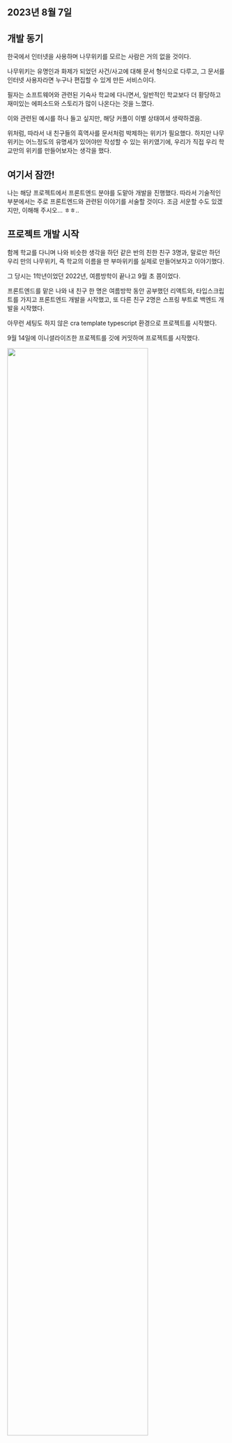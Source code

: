 ## **2023년 8월 7일**

## 개발 동기

한국에서 인터넷을 사용하며 나무위키를 모르는 사람은 거의 없을 것이다.

나무위키는 유명인과 화제가 되었던 사건/사고에 대해 문서 형식으로 다루고,
그 문서를 인터넷 사용자라면 누구나 편집할 수 있게 만든 서비스이다.

필자는 소프트웨어와 관련된 기숙사 학교에 다니면서, 일반적인 학교보다
더 황당하고 재미있는 에피소드와 스토리가 많이 나온다는 것을 느꼈다.

이와 관련된 예시를 하나 들고 싶지만, 해당 커플이 이별 상태여서 생략하겠음.

위처럼, 따라서 내 친구들의 흑역사를 문서처럼 박제하는 위키가 필요했다.
하지만 나무위키는 어느정도의 유명세가 있어야만 작성할 수 있는 위키였기에,
우리가 직접 우리 학교만의 위키를 만들어보자는 생각을 했다.

## 여기서 잠깐!

나는 해당 프로젝트에서 프론트엔드 분야를 도맡아 개발을 진행했다.
따라서 기술적인 부분에서는 주로 프론트엔드와 관련된 이야기를 서술할 것이다.
조금 서운할 수도 있겠지만, 이해해 주시오... ㅎㅎ..

## 프로젝트 개발 시작

함께 학교를 다니며 나와 비슷한 생각을 하던 같은 반의 친한 친구 3명과,
말로만 하던 우리 만의 나무위키, 즉 학교의 이름을 딴 부마위키를 실제로
만들어보자고 이야기했다.

그 당시는 1학년이었던 2022년, 여름방학이 끝나고 9월 초 쯤이었다.

프론트엔드를 맡은 나와 내 친구 한 명은 여름방학 동안 공부했던
리액트와, 타입스크립트를 가지고 프론트엔드 개발을 시작했고,
또 다른 친구 2명은 스프링 부트로 백엔드 개발을 시작했다.

아무런 세팅도 하지 않은 cra template typescript 환경으로
프로젝트를 시작했다.

9월 14일에 이니셜라이즈한 프로젝트를 깃에 커밋하며 프로젝트를 시작했다.

<img src="https://velog.velcdn.com/images/ubin_ing/post/167fdcb0-51b4-4dfb-8a3e-5af88d819dd8/image.png" width="80%"/>

## 버전 관리 시스템 이슈

우리는 프로젝트를 진행하며, 생각보다 많은 회의가 필요했다.

프로젝트를 만들며 "만들자!"하면 뚝딱 만들어지는 것이 아니었고
생각보다 많은 사항들을 회의를 통해 협의하고 규칙을 정해야했다.

그 당시 우리에게 제일 넘기 어려웠던 난관은 바로 실력이었다.
제대로 된 경험도 다들 없었지만, 위키같은 어떻게 보면 조금 큰
서비스를 만든다고 하니, 팀원 모두 막막해하는 눈치이긴 하였다.

그러던 찰나, 부마위키를 기획하며 가장 큰 난관에 봉착했다.

### 위키는 기록이 남아야 한다

말 그대로 위키는 기록이 남아야 한다. 단순하게 문서가 편집만 되는
것이 아니라, 저번 버전과 이번 버전에서는 어떤 변경사항이 있는지,
또 누가 해당 문서를 편집해야하는지 등의 기록이 남아야한다.

그리고 당시 우리는 생각했다.
"이거 어케함??????"

<img src="https://i3.ruliweb.com/ori/19/06/18/16b68b77220485402.gif" width="60%"/>

진짜 혼돈의 도가니였다. 도대체 기록을 어떻게 남게 하냐는 것이다.
회의를 통해 여러가지의 방법을 도출하기는 했다.

부마위키 문서 기록 전용 레포지토리를 깃허브에 만든 다음,
사용자가 서비스에서 문서를 편집할 경우 셸 스크립트를 이용하여
깃허브에 커밋 후 그 내용들을 가져온다던지 등등...

그나마 위의 방법이 도출된 방법 중 제일 나은 방법이었고,
우리는 "아니 그럼 그걸 또 어떻게 하는데?"라고 생각하며
프로젝트의 진행이 완전히 멈추게 되었다.

우리보다 먼저 교내 위키를 만들었던 선린 인터넷 고등학교의 7layer라는 팀이 있었는데,
지인의 도움으로 연락이 닿아 위키 버전 관리 시스템에 대해 질문을 했지만,
돌아오는 답변은 그 때 기수가 아니라서 잘 모른다 였다.

그래서 팀원 4명 모두 의욕을 상실하여 "아 이건 불가능한 프로젝트다."라고 판단을 했다.
몇 주 동안은 그렇게 부마위키의 개발을 중단하고, 각자 공부할 것들과
다른 프로젝트에 매진하기 바빴다. 그러던 어느 날...

## 이슈 해결

백엔드 개발을 맡아서 하던 팀원 중 한 명은 내 기숙사 룸메이트였는데,
어느날 "야 부마위키 버전 관리 하는 법 알았다!" 라고 이야기했다.

그래서 나는 그나마 희망을 가져보며 "뭔데?"라고 물었고, 답변은
"그냥 데이터베이스에 같이 넣으면 되는 거였다!"라고 이야기했다.

그 때 당시는 조금 의아했다. 데이터베이스에 대한 지식도 SQLD 기출 정도의
기본적인 지식 밖에 없었을 뿐더러, 그렇게 해도 성능이 괜찮은 지도 몰랐었다.

아직도 기억나는데, 그 때 그게 가능하냐고 세 번은 연달아 물어본 것 같았다.

"그게 가능하다고?"

"가능함."

"진짜 가능하다고??"

"어 가능함."

"그게??"

"어."

어쨌건 이슈 처리가 급했던 우리에게 성능은 지금 막 다급한 문제가 아니었다.
신뢰도는 조금 떨어지지만, 그래도 어떻게 방법을 찾은 우리는 다시 개발을 시작했다.

## 프로젝트 개발

본격적으로 아무 것도 없는 cra 환경에서, 개발을 하며 필요한
여러가지 세팅을 시작하고 개발을 진행했다!

개발에 사용하던 기술이나 이슈, 여러가지 등을 짧게 짧게 서술하겠다.

### CORS

백엔드와 프론트엔드가 있는 프로젝트를 처음 시작하면 가장 먼저 겪게 되는
이슈가 CORS이다.

나는 당시 교내 대나무숲을 같이 개발하고 있었기에, CORS에 대한 지식까지는
아니지만 이해와 어떻게 해결해야하는지 정도는 구글링을 통해 알고 있었다.

당시에는 프론트엔드가 어떤 설정을 해야 이와 같은 CORS 이슈가 해결되는 줄
알고, 프론트엔드 단에서 프록시를 설정하려 했다.

### craco를 이용하자 ( 22.09.05 )

당시 리액트를 막 갓 뗀 시기였고 cra 환경으로 프로젝트를 생성했기에,
당장 웹팩으로 프로젝트를 세팅하기에는 기술적으로 무리가 있었다.

그래서 cra환경에서도 웹팩 설정을 해주게 하는 craco라는 라이브러리를 사용했다.
라이브러리를 설치하고, init을 통해 프록시를 설정하여 CORS를 미리 대비했다.

```ts
/** craco.config.ts */

module.exports = {
  devServer: {
    historyApiFallback: true, // react router
    port: 8080,
    proxy: {
      "/api/": {
        target: "http://localhost:3095",
        changeOrigin: true,
      },
    },
  },
};
```

이 당시 앞서 설명했던 버전 기록 이슈로 인해 커밋이 일시적으로 끊겼었다.

### 절대 경로 설정 ( 22.09.24 )

또한, 상대 경로로 import 구문이 복잡해지는 이슈를 대비해서,
미리 tsconfig.json을 통해 골뱅이로 import를 불러오는 절대경로를 세팅했다.

<img src="https://velog.velcdn.com/images/ubin_ing/post/41cd00db-ce7c-4e86-b96b-2238172d9f24/image.png" width="60%" />

### allFiles ( 22.10.06 )

그리고 당시 동아리 선배님들이 작성하신 프론트엔드 코드를 많이 참고했는데,
이중 allFiles라는 모듈이 굉장히 인상깊었다.

```ts
/** allFiles.ts */
import Home from "./pages/Home";
import Header from "./components/Header";

export { Home, Header };
```

이 모듈은 import할 수 있는 컴포넌트나 모듈들을 전부 import한 다음,
다시 export로 내보내 다른 곳에서 이를 사용할 때 allFiles에서
꺼내 사용할 수 있게 하는 모듈이다.

선배들의 코드를 보며 내 실력으론 읽지도 못하던 코드가 대부분이었으나,
이 모듈만큼은 코드를 보고 감명을 받아 우리 프로젝트에도 적용시키기로 했다.

### 폰트와 스타일시트 ( 22.10.07 )

폰트를 어떤 것을 사용할지에 대해서도 굉장히 고민을 많이 했었는데,
당시 깃허브 폰트가 매우 깔끔하다고 생각했던 우리는 깃허브가 사용하는
폰트인 구글의 Open Sans 폰트를 사용하기로 했다.

또한 index의 스타일시트를 css가 아닌 scss로 마이그레이션하고,
Sass를 사용하여 부마위키 페이지를 퍼블리싱하는 것으로 정했다.

![](https://velog.velcdn.com/images/ubin_ing/post/f3166c4e-64b5-4212-85d3-375b7ac456ef/image.png)

Sass를 통해 퍼블리싱한 부마위키 홈 사진.

### 라우팅 ( 22.10.21 )

당시 우리는 학생, 선생님, 사건/사고, 교내 동아리 이렇게 총 4개로 섹션을
나누어 개발을 진행하자고 기획했다.

또, 문서를 클릭했을 때는 카테고리/문서명 으로 라우팅을 넘겨주기로 했다.
코드는 당시 세팅해두었던 라우터이다.

```tsx
/** App.tsx */
import { BrowserRouter as Router, Routes, Route } from 'react-router-dom';
import {
  Home,
  Student,
  Teacher,
  Accident,
  Club,
  StudentInfo,
  TeacherInfo,
  AccidentInfo,
  ClubInfo
} from './allFiles';

const App = () => {
  return (
    <Router>
      <Routes>
        <Route path={'/'} element={<Home />} />
        <Route path={'/student'} element={<Student />} />
        <Route path={'/teacher'} element={<Teacher />} />
        <Route path={'/accident'} element={<Accident />} />
        <Route path={'/club'} element={<Club />} />
        <Route path={'/student/:name'} element={<StudentInfo />} />
        <Route path={'/teacher/:name'} element={<TeacherInfo />} />
        <Route path={'/accident/:name'} element={<AccidentInfo />} />
        <Route path={'/club/:name'} element={<ClubInfo />} />
      </Routes>
    </Router>
  );
```

### Sass mixin 사용하기 ( 22.10 ~ )

스타일드 컴포넌트의 상속과 비슷하게 사용할 수 있는 mixin 기능을
이용하여 리팩토링을 진행했고, 그 덕에 코드의 양을 매우 많이 줄일 수 있었다.

mixin은 블록처럼 어떠한 css코드를 선언해두고, 이를 다른 css코드에서
include 키워드를 통해 불러오는 문법이다.

```scss
@mixin titleline {
  width: 90%;
  height: fit-content;
  display: flex;
  flex-direction: column;
}

@mixin description {
  margin: 30px 0 40px 0;
  display: flex;
  align-items: center;
  margin-left: 30px;
  font-weight: 500;
}

.department-wrap {
  @include titleline();
  margin-top: 80px;

  .department-description {
    @include description();
  }

  .department {
    margin-left: 30px;
    font-weight: 800;
    color: #545454;
    margin-bottom: 5px;
    font-size: 24px;
  }
}
```

당시 부마위키를 퍼블리싱할 때는 이런 식으로 mixin을 사용했다.

<img src="https://velog.velcdn.com/images/ubin_ing/post/7af37e29-131b-4588-8104-5e9dd6f879e4/image.png" width="40%"/>

### 협업 컨벤션 설정 ( 22.10.25 )

이 때까지는 내 친구와 직접 구두로 협의를 하여 규칙에 맞게 협업을 진행하였으나,
직접 말을 하니 까먹는 부분도 있었고 서로 지키지 못한 부분도 있었다.
그래서 컨벤션을 만들어 README에 올리고, 해당 컨벤션에 따라 개발을 진행했다.

<img src="https://velog.velcdn.com/images/ubin_ing/post/9de56f27-2d24-409b-b470-0735be520a07/image.png" width="70%"/>

### 깃 커밋 이슈 ( 22.10.28 )

당시 같이 협업을 하던 친구의 git이 꼬여버려서 커밋이 안되는 이슈가 발생했다.
그래서 커밋이 오가니제이션에서만 안되는 것인지 확인하기 위해서,

그 친구의 계정으로 임시로 본인 레포지토리를 생성하고 커밋을 했는데
분명 remote를 이 친구의 레포지토리로 설정을 했음에도 불구하고 갑자기
오가니제이션에 커밋이 되어버렸다.

![](https://velog.velcdn.com/images/ubin_ing/post/bd835eaa-6b56-40eb-a185-d45d3afb0f15/image.jpeg)

당시 많이 화가 나 있긴 했다.. 음.....

황급하게 깃허브에 커밋 삭제하는법 몇 시간 동안 구글링하다가 결국 안돼서...
이 전설의 커밋 메시지는 2학년이 올라가고 동아리를 설립했을 때
동아리 선배들에게도 조리돌림 당한 전설의 기록이 되었다.

### 서버 구축 ( 22.11 ~ )

당시 우리는 계속 24시간 돌아갈 수 있는 서버가 필요했다.

하지만 대나무숲을 개발하며 겪어본 결과, AWS 클라우드를 사용하기에는
무언가 하나라도 설정을 잘못 건드리면 갑자기 돈이 몇 십 만원 단위로
쭉쭉 빠진다는 두려움이 있었다.

그래서 우리는 라즈베리파이나, 라떼판다같은 소형 컴퓨터를 구매하고,
그 컴퓨터에 우분투를 설치하여 서버를 돌리면 좋겠다는 생각을 했다.

이 생각을 동아리 선생님께 말씀드리자, 동아리 선생님은 안 그래도 마침
동아리 예산이 많이 남았다며 흔쾌히 50만원이나 되는 라떼판다 최신형을
학교에 신청하여 사주셨다... 다시 생각해도 너무 감사하다.

그래서 우리는 라떼판다에 우분투를 설치하고, ssh 설정을 통해
우리의 컴퓨터에서 원격으로 접속할 수 있게 세팅하여 서버를 구축했다.

그래서 프론트엔드는 한결 편하게 API와 관련된 것들을 개발할 수 있었다.

### API 연결 ( 22.12.28 )

당시 처음으로 라떼판다의 서버로 API를 연결했다.
매일 공공 API를 가져와서 만드는 프로젝트만 진행하다가,
진짜 백엔드와 처음 연결을 해보니 감회가 매우 새로웠다.

당시 1번 문서의 수정 기록을 불러오는 코드였다.

```ts
axios
  .get("http://[IP주소]/docs/find/1/version")
  .then((res) => {
    console.log(res);
  })
  .catch((err) => {
    console.log(err);
  });
```

### 브라우저 쿠키로 토큰 저장하기 ( 23.01.02 )

우리는 당시 브라우저 쿠키를 통해 액세스 토큰과 리프래시 토큰을 저장하기로 했다.
이를 더 쉽게 불러오기 위해 getCookie라는 쿠키를 파싱해주는 함수의 코드를
구글링을 통해 가져온 다음, 로그인 로직을 처리할 때 유용하게 사용했다.

<img src="https://velog.velcdn.com/images/ubin_ing/post/4358a285-d5c0-454d-9fd8-41fe7044152e/image.png" width="60%"/>

### 문서 편집 시스템 API 연결 ( 23.01.04 )

막 18살이 되었을 때이다.
문서를 편집하는 함수를 만들고, early return 방식을 사용하여
문서 형식의 예외를 처리한 다음, 서버에 put 요청을 보내는 코드이다.

```tsx
const onClickUpdateDocs = () => {
  if (contents.length <= 2) {
    alert("문서가 비어있습니다!");
    return;
  }
  axios
    .put(`docs/api/update/${router.id}`, {
      headers: {
        authorization: getCookie("authorization"),
      },
    })
    .then(() => {
      alert("문서가 편집되었습니다!");
      navigate("/");
    })
    .catch((err) => {
      console.log(err);
      alert("오류가 발생했습니다!");
    });
};
```

가만보면 PUT 메서드인데 변경되는 내용이 하나도 안 들어간.. 무언가
이상한 코드이긴 하다.

이런 코드도 짜보며 오류를 직접 겪고 고치고, 구글링하고 하며 실력을
쌓아왔던 것 같다.

### 지옥의 파싱 - 문서 편집 엔진

부마위키의 프론트엔드를 담당하며 가장 시달렸던 것은 바로 파싱이었다.
우리는 처음에 위키를 만들 때에는 문서 엔진으로 마크다운을 사용하자고 했다.

하지만 마크다운 문법상, 너무 자유분방하고 위키와 안맞을 것 같다는 의견이 있었다.
그래서 우리는 HTML과 비슷하게 우리만의 태그를 만들어서 사용하자고 했다.

그래서 프론트엔드는 딱히 문서 엔진에 지식이 없어 replace로 이 태그들을
HTML 태그로 바꾸어서 사용자에게 보여주는 식으로 처리했다.

당시 우리가 정해두었던 부마위키 만의 문법들이다.
실제 부마위키의 코드를 보면 이런 식으로 이루어져있다.

![](https://velog.velcdn.com/images/ubin_ing/post/23c77ea7-907f-4888-b687-07638cbb991e/image.png)

### 지옥의 파싱 - 날짜 ( 22.01.07 )

당시 날짜를 연월일시분초로 파싱하는 것도 생각보다 가벼운 작업은 아니었다.
오전과 오후를 판단하는 것도 그 당시에는 힘들었고, 날짜와 관련된 라이브러리에 관한 지식도 없었기에 직접 날짜를 파싱하는 함수를 만들어 사용했다.
![](https://velog.velcdn.com/images/ubin_ing/post/1526ea67-0121-4a24-a57b-5aaaad874530/image.png)

### 지옥의 파싱 - 최근 수정된 시간 ( 22.01.08 )

우리는 최근 수정된 문서에서, 몇 초 전, 몇 분 전, 며칠 전과 같이
현재 시간을 기준으로 얼마나 전에 작성되었는지를 띄워주고 싶었다.

이를 구하는 방법이 거의 없다고 생각했지만... 나의 피눈물나는 파싱을 통해
어찌저찌 로직을 구현했다.

당시 백엔드 친구들이 이 코드를 보고 미친거 아니냐면서 찬사를 보냈다.

![](https://velog.velcdn.com/images/ubin_ing/post/141f7b8d-f58d-4c68-8890-1ae4ec446c3c/image.png)

이런 코드를 짜고 자부심을 가지고 있었는데, moment나 dayjs같은 라이브러리를
사용하면 두 세줄로 줄여진다는 것을 알고난 후로는 조금 민망했다.

근데 진짜 다시봐도 광기같다..ㅋㅋㅋㅋㅋㅋ

## 베타 테스트 버전 배포

이렇게 여러가지의 시행착오를 겪으며 결국 서비스를 거의 완성했고,
우리는 서비스에 어떤 점들이 필요하고 어떤 부분에서 오류가 나는지를 확인하기
위해 베타 테스트로 서비스를 배포하였다.

친구들에게 홍보를 했고, 사용해보면서 어떤 불편한 점이 있고 어떤 오류가 있는지
알려달라고 하며, 이슈에 대해 계속 회의하고 부족한 점을 보완해갔다.

## 라우팅 이슈

당시 라우팅 이슈로 인해 2:2로 열띤 토론이 일어났다.
당시에는 문서를 생성된 숫자로 라우팅을 진행했다. 예를 들면 23번째로
생성된 문서라면 /docs/23과 같은 형식으로 id를 통해 라우팅을 진행했다.

그러다 학생들의 문서를 세팅하던 중, 실수로 문서를 잘못 세팅하여
1번~20번 정도의 문서를 삭제했었다.

문제는 이 문서를 삭제하고나면 이 1번~20번이 영원히 비게 되는 것이었다.
그래서 나는 이 문제가 서비스의 결함이라고 생각했고, 같이 프론트엔드를 맡아
개발을 하던 친구에게도 이야기했다.

그래서 라우팅을 문서의 이름으로 하자고 제안했고, 테스트 버전이 끝나면 DB를
싹 삭제한 다음 다시 배포를 하자고 했다.

하지만 백엔드를 맡은 친구들의 의견은 조금 달랐다.

당시에 베타 테스트 버전임에도 만들어진 사건이나 재미있는 문서들이 생각보다 많았고, 이 친구들은 문서 아이디로 라우팅을 하다가 해당 문서가 삭제되었을 때
그 문서 번호가 영원히 빈다는 것에 대해 "괜찮지 않나?"라는 의견을 가졌었다.

그렇게 토론 후, 결국 "일단 한번 DB를 밀어야 하는 건 맞다"라는 의견으로
협의를 보며 베타 테스트 버전을 닫고, 라우팅을 문서 이름으로 하기로 했다.

그래서 1월 중순 ~ 2월 중순까지는 꾸준히 백엔드와 프론트엔드 모두
리팩토링을 하고 구조를 바꾸며, 사용자들이 아쉬워했던 부분도 보완을 해가며
개발을 했다.

우리는 마케팅에 대해서도 굉장히 고민을 많이 했었다. 당시 우리가 학교의
2번째 기수였기 때문에 바로 위에 선배들 외에는 3학년 선배는 없었다.

그래서 선배들도 어떻게 이 위키를 쓰게 하느냐가 관건이었고, 신입생 또한 그랬다.
우리는 신입생들이 입학하기 전 미리 서비스를 돌려서, 어느 정도 문서가 채워져
있어야 할 것이라고 생각했다.

그래서 입학하기 1~2주 전 즈음에 서비스를 정식으로 배포했다.

## 동명이인 이슈

정식 배포였음에도 우리가 생각치 못한 여러가지 이슈들이 많았다.
제일 먼저 다가온 이슈는 동명이인 이슈였다.

동명이인으로 문서를 두 개 생성하자, 서버에서 오류가 발생하여
해당 이름으로 등록된 문서를 둘 다 불러오지 못하는 이슈였다.

우리는 로그인을 한 학생들만의 문서가 있는 것이 아니라, 전교생의
문서가 존재했었기에, 이를 고유 id와 이름으로 같이 비교할 방법도 없었다.

그래서 현재까지도 난제로 남게 되었다. 그래서 당시 동명이인이었던 두 명의
문서를 삭제하고, 박우빈1, 박우빈2와 같은 형식으로 문서의 이름을 다르게 생성했다.

덕분에 별 탈 없이 잘 사용하고 있는 듯 함.

## 마케팅 이슈

베타 테스트 때 친구들이 열심히 써둔 문서들이 깨끗하게 사라지자 실망했던 터인지,
부마위키의 초기 사용자는 전교생의 숫자인 120명 중 6명도 채 안될 정도로
매우 적었다.

당시 매우 프로젝트를 열심히 만들었는데 사용자가 적은 것을 보고, 굉장히
회의감이 들고 의욕이 없어졌다.

## 극복

나는 학교에서 방송부로 활동하고 있는데, 시간이 날 때 방송부에서 방송부장
선배님과 이야기를 나누었던 적이 있다.

여러가지 이야기를 하던 중, 선배가 그래도 1학년 때 자기들끼리 모여서
대나무숲, 부마위키같은 교내 서비스를 만든다는게 대단한 것 같다고 하셨다.

그 때 나는 감사했지만, 만들었는데 선배님들이 잘 안써주셔서 속상하다고 좀 찡찡댔다.
또 선배님이 그 찡찡댐을 받아주시면서 써주겠다고 약속하셨었던 기억이 난다.

당연히 빈 말인줄 알고 별로 기대는 하지 않고 있었다.

## 사용자 수 급상승

여기부터는 소마고 회고록에서도 나오는 내용과 비슷하다.
선배님께서 실제로 친구들에게 부마위키에 대해서 이야기해주셨고,
여러 선배들이 서로 친구들의 문서를 채워가며 부마위키를 많이 이용해주셨다.

갑자기 사용자 수가 급증하고 선배들의 문서가 꽉꽉 채워지니,
우리 학년 친구들도 그 것을 보고 부마위키를 너도나도 가입했다.

그러자 자연스럽게 신입생들에게도 부마위키가 알려져, 아직 신입생들은 계정이
없었을 시기인데도 불구하고 부마위키를 언제 쓸 수 있냐는 문의가 많이 들어왔다.

신입생들도 학교 이메일을 발급받고, 학교 관련 모든 정보를 제공하는 BSM이라는
서비스의 계정이 생기자 부마위키를 가입하기 시작했다.

지금 현재는, 165명 즈음 되는 전교생 중 161명이 부마위키에 가입해있다.

![](https://velog.velcdn.com/images/ubin_ing/post/83284a1b-ce89-403e-adb4-38321c9c6ad6/image.png)

당시 수업 시간에도 부마위키 글이 올라왔으며, 최근 수정된 문서의 텀은
새벽을 제외하고 1시간 전을 거의 넘지 않았다.

7일 간의 웹사이트 조회수가 6만회를 찍는 등 엄청난 성장세를 보여주었다.

![](https://velog.velcdn.com/images/ubin_ing/post/c21a6987-ff45-42fe-ae07-a87e9cfb6d85/image.png)

## 코드 리팩토링

위키 특성상, SEO가 굉장히 중요했지만 서비스 초기에는 부마위키를 검색해도
검색창에 부마위키가 뜨지 않아 도메인을 몰라서 이용하지 못하는 학생들도 있었다.

이는 리액트가 CSR 렌더링 방식을 사용하기 때문에, 크롤링 봇이 웹사이트를
크롤링할 때 빈 페이지를 크롤링해서 SEO가 향상되지 않는 문제가 있었다.

이와 관련된 렌더링 방식에 대해서 다룬 내 또 다른 글도 있다.
[링크](https://velog.io/@ubin_ing/SSR%EA%B3%BC-SSG%EB%8A%94-%EA%B0%81%EA%B0%81-%EC%96%B4%EB%96%A8-%EB%95%8C-%EC%82%AC%EC%9A%A9%ED%95%B4%EC%95%BC-%ED%95%A0%EA%B9%8C)

솔직히 이거 완전 열심히 썼는데 하트 몇 개 못 받아서 조금 아쉽다.
넥스트를 처음 입문하는 분들에게는 나름 도움될 수 있는 글이니 읽어보길 바란다.

아무튼 위에서 말한 것처럼, 위키 서비스 특성상 SEO가 가장 중요한데
CSR 렌더링 방식을 쓰고있다는 것 자체가 역설이기도 했다.

당시에 새로 동아리를 개설하고, 우리를 직속으로 도와주시는 선배님께서는
부마위키를 넥스트로 마이그레이션하는 것이 어떻냐고 제안하셨다.

그래서 나와 내 친구는 선배님의 도움을 받아 프로젝트를 마이그레이션했다.
마이그레이션을 진행하며 선배는 동시에 코드 리뷰도 해주셨는데, 당시 리뷰할
사항들이 너무 많아서 나름 잘 만들었다고 생각했었는데 조금 충격을 받았다.

확실히 코드 리뷰를 받으면서 여러가지 몰랐던 개념도 공부하고 하다보니,
내 실력이 쭉쭉 올라가고 있다는 것을 느꼈다.

당시 PR을 올리며 기술적으로 회고도 하며 리팩토링을 진행했다.

![](https://velog.velcdn.com/images/ubin_ing/post/2b1b0daa-426a-439d-9ef6-fb965c8d354b/image.png)

제일 처음 마이그레이션을 할 당시에는, 넥스트가 리액트의 프레임워크이기에
리액트 프로젝트를 넥스트로 옮기기만 하는 것은 그리 큰 일이 아니었다.

그래서 후딱 옮긴 다음, SEO를 최적화시키자는 우매한 마인드가 있었다.

그렇기에 한 일주일 정도만에 넥스트로 마이그레이션을 할 수 있다는 생각을
했는데, 리팩토링과 같이 마이그레이션을 진행하고, 렌더링 방식에 대해서도
비교적 쉬운 SSR보다 설정할 것들이 많은 SSG를 사용해보니 거의 2000줄을
넘게 코드를 삭제하고 추가했던 것 같다.

엉켜있고 복잡한 코드들을 도려내고, 예외 처리는 더 세세하게,
유저 정보 관리는 더욱 효율적으로 바꾸어가며 부마위키의 코드를 안정화시킬
수 있었다.

당시 SSG로 서비스할지 SSR로 서비스할지 굉장히 고민했었다.
선배님께서는 위키의 문서가 자주 수정이 되지는 않고, 그 외에도 여러 이유와
함께 SSG로 렌더링을 할 것을 강추하셨다.

솔직히 말하면 당시 SSR로 하고 싶었던 이유가, SSR이 더 쉬웠기 때문이다^^..

그렇게 SSG로 마이그레이션을 했는데, 문서가 편집되거나 생성되어도 업데이트가
되지 않는 이슈가 발생했다.

그래서 다급하게 ISR 렌더링 방식을 채택하려 했지만, 너무 비효율적이고
ISR를 사용한다 해도 revalidate 시간이 지나야만 사이트가 다시 렌더링된다는
점도 서비스의 결함이었다.

그래서 선배님의 도움을 받아서, next에서 백엔드 api도 만들 수 있었기에,
이를 이용하여 문서가 생성/수정/삭제 되었을 때 자동으로 서버를 업데이트 시켜주는
코드를 작성했다.

이를 통해 렌더링 방식은 SSG지만, 사용자가 느끼기로는 SSR로 느낄 수 있게
마이그레이션을 했고, SSG인 만큼 첫 로딩 이외에는 웹사이트 속도가 매우 빨라져
사용자들의 만족도도 리액트를 사용할 때보다 훨씬 늘었다.

이 선배는 신한은행에 합격하셨다. 항상 잘 되셨으면 좋겠다^^..
다시 한번 존경하는 마음과 감사하다는 마음을 표합니다...

## 프로젝트를 통해 얻은 점

반년간 크다고 하면 크다고 볼 수 있는 부마위키라는 프로젝트를 진행하며
얻은 점은 굉장히 많았다.

### 트러블 슈팅

큰 프로젝트를 진행하다보니 여러가지의 모르던 라이브러리나 개발방법에 대해서도
알게 되었으며, 무엇보다도 트러블 슈팅 능력이 굉장히 높아진 것 같았다.

다른 프로젝트들에서도, 에러가 발생하면 어떤 원인으로 인해 발생한 오류인지
더욱 빠르게 분석하고 해당 에러를 해결할 수 있었다.

또 이론적으로만 공부해보았던 넥스트의 렌더링 방식에 대해서도 프로젝트를
진행하며 직접 느껴보니 더욱 잘 이해하고 어떤 장단점이 있는지 알 수 있었다.

### 진짜 사용하는 서비스

여러 멘토 선생님들도 말씀해주셨던게, 직접 사용자들을 상대로 서비스를 운영해본
경험 자체가 매우 귀하고 중요한 경험이라고 이야기하셨다.

현재도 부마위키가 운영되고 있는 것처럼, 많은 사용자들이 오고 가며 진짜
사용할 수 있는 서비스를 운영했다는 경험을 얻은 것이 굉장히 큰 것 같았다.

필자는 부산에 위치한 소프트웨어 마이스터고(이하 소마고 )에 다닌다.
부마위키라는 서비스가 유명해지자 다른 소마고에서도 이를 알게 되어,

"야 부산소마고에는 쟤네 학교 안에서 쓸 수 있는 위키가 따로 있대!"라는 식으로
유명해졌고, 다른 학교에서도 부마위키의 문서들을 구경했다는 내용도 들었다.

또한 레포지토리에 캐시워크 개발자님과, 서울에 위치한 기업에서 근무하시는
여러 개발자님들의 스타, 그리고 경북 소프트웨어고등학교 등 다른 학교에서
개발을 잘 한다 하시는 분들의 스타도 받게 되었다.

또한 멘토 선생님께서 다른 학교에 멘토링을 하러 다니실 때도, 여담으로
부마위키에 대해서 이야기해주셔서 몇몇 학교에서 인지도 있는 서비스가 되었다.

### 나의 인지도

이와 관련된 만큼, 부마위키를 개발한 나의 인지도도 올라갔다는 장점이 있다.

선생님들께서 나에 대해서 더 잘 아시게 되었고, 여러 학교의 중요한 업무를
처리하시는 선생님들께서도 재미있는 프로젝트를 만들었다는 나를 이뻐해주셨다.

이에 따른 만큼, 학교의 이름을 걸고 학생을 대표해서 서는 자리들에서도 나를
초대해주셨다.

예를 들면 직업박람회 부스 운영이나, 입학설명회에서 재학생 인터뷰
를 맡기시는 등 여러가지 학교 행사에 참여했다.

나에겐 정말 과분한 기회들이었고, 많은 사람들 앞에서 발표를 하거나 교육감님 같은
중요한 인물들 앞에서 발표를 하는 등 나를 성장시키에 좋은 기회들이 많이 찾아왔다.

이를 통해 처음에는 미숙하고 발표를 할 때 발표자의 입장에서 보기 안좋은 습관이
있는 등, 미숙했던 내가 많은 사람들 앞에서 발표를 해고 내 생각을 표출하니,
곧 다가오는 회사의 면접에도 영향을 끼칠 수 있는 말하기 스킬을 늘리고 내 단점을
보완할 수 있었다.

## 프로젝트를 통해 깨달은 점

프로젝트를 진행하고 난 뒤, 무언가 만들지 못하는 것은 거의 없다고 느꼈다.
물론 오만함에서 나온 말이 아니라, 시간이 오래 걸릴지라도 어떻게든 개발을
하는 방법은 어딘가에 존재한다는 것을 알게 되었다.

또한, 리팩토링을 하는 것이 얼마나 중요한 경험인지, 얼마나 실력을 더욱
올릴 수 있는 작업인지에 대해서도 알게 되었다.

또 나름 우리가 협업할 수 있는 환경은 매우 좋았는데,
같은 기숙사 학교였기에 원하기만 한다면 모여서 마음껏 회의를 할 수 있었다.

이를 통해 개발자 간의 협업과 기획이 얼마나 중요한지에 대해서도 깨달았다.

## 마무리

부마위키 회고록을 조금 빨리 하긴 했어야 하는데, 이제야 시간이 나서
이 프로젝트를 회고를 해본다. 마침표를 찍은 것은 아니다. 아직까지도
리팩토링할 것들이 남아있지만, 내가 서비스를 운영하며 겪었던 어려움과
여러 경험들에 대해 한 번 글로 정리를 해보고 싶었다.

한 편의 회사에서 사용할 수 있는 포트폴리오도 생기고, 값진 경험이 될 수 있었다.
나와 비슷한 고등학교를 다니며, 친구들과 협업을 경험하고 프로젝트를 개발하는
모든 사람들을 응원한다.

다들 열심히 했으면 좋겠고, 어려운 이슈가 발생하더라도 중간에 프로젝트를
포기하지 말고 끝까지 개발하여 프로젝트를 완성시켰으면 좋겠다.

모두 화이팅! 깃허브 맞팔하실분 구해용 ㅎㅎ
[깃허브 링크](https://github.com/ubinquitous)
